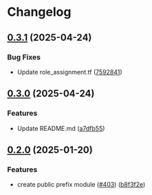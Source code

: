 # Changelog

## [0.3.1](https://github.com/prefapp/tfm/compare/azure-public-prefix-v0.3.0...azure-public-prefix-v0.3.1) (2025-04-24)


### Bug Fixes

* Update role_assignment.tf ([7592841](https://github.com/prefapp/tfm/commit/75928419415d74de12d2d38a602df7aa703c860e))

## [0.3.0](https://github.com/prefapp/tfm/compare/azure-public-prefix-v0.2.0...azure-public-prefix-v0.3.0) (2025-04-24)


### Features

* Update README.md ([a7dfb55](https://github.com/prefapp/tfm/commit/a7dfb55b83447cf3ef08d168ab756e791f322e7a))

## [0.2.0](https://github.com/prefapp/tfm/compare/azure-public-prefix-v0.1.0...azure-public-prefix-v0.2.0) (2025-01-20)


### Features

* create public prefix module ([#403](https://github.com/prefapp/tfm/issues/403)) ([b8f3f2e](https://github.com/prefapp/tfm/commit/b8f3f2e5c20120f20d4372b6e673077815c206c4))
